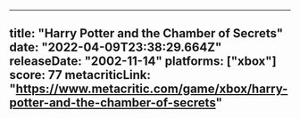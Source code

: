 
---
title: "Harry Potter and the Chamber of Secrets"
date: "2022-04-09T23:38:29.664Z"
releaseDate: "2002-11-14"
platforms: ["xbox"]
score: 77
metacriticLink: "https://www.metacritic.com/game/xbox/harry-potter-and-the-chamber-of-secrets"
---
